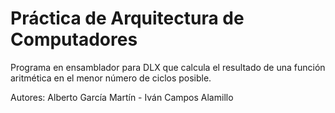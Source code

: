 # Práctica de Arquitectura de Computadores
Programa en ensamblador para DLX que calcula el resultado de una función aritmética en el menor número de ciclos posible.

Autores: Alberto García Martín -
         Iván Campos Alamillo
